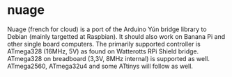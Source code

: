 # nuage
Nuage (french for cloud) is a port of the Arduino Yún bridge library to Debian (mainly targetted at Raspbian). It should also work on Banana Pi and other single board computers. The primarily supported controller is ATmega328 (16MHz, 5V) as found on Watterotts RPi Shield bridge. ATmega328 on breadboard (3,3V, 8MHz internal) is supported as well. ATmega2560, ATmega32u4 and some ATtinys will follow as well.
